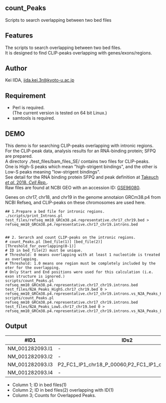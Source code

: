 count_Peaks
---------
Scripts to search overlapping between two bed files

Features
---------
The scripts to search overlapping between two bed files.  
It is designed to find CLIP-peaks overlapping with genes/exons/regions. 

Author
---------
Kei IIDA, iida.kei.3r@kyoto-u.ac.jp

Requirement
---------
 * Perl is required.  
  (The current version is tested on 64 bit Linux.)
 * samtools is required.
 
 DEMO
---------
This demo is for searching CLIP-peaks overlapping with intronic regions.  
For the CLIP-peak data, analysis results for an RNA-binding protein; SFPQ are prepared.  
A directory ./test_files/bam_files_SE/ contains two files for CLIP-peaks.  
One is High-S peaks which mean "high-strigent bindings", and the other is Low-S peaks meaning "low-strigent bindings".  
See detail for the RNA binding protein SFPQ and peak definition at [Takeuch *et al.* 2018. *Cell Rep.*](https://doi.org/10.1016/j.celrep.2018.03.141 "DOI").  
Raw files are found at NCBI GEO with an accession ID: [GSE96080](https://www.ncbi.nlm.nih.gov/geo/query/acc.cgi?GSE96080 "NCBI GEO").

Genes on chr17, chr18, and chr19 in the genome annotaion GRCm38.p4 from NCBI Refseq, and CLIP-peaks on these chromosomes are used here.  

```
## 1.Prepare a bed file for intronic regions.
./scripts/print_Introns.pl test_files/refseq_mm10_GRCm38.p4.representative.chr17_chr19.bed > refseq_mm10_GRCm38.p4.representative.chr17_chr19.introns.bed


## 2. Serarch and count CLIP-peaks on the intronic regions.
# count_Peaks.pl [bed_file(1)] [bed_file(2)] [Threshold_for_overlapping(0-1)]
# ID in bed_file(2) must be unique.
# Threshold: 0 means overlapping with at least 1 nucleotide is treated as overlapping.
# Threshold: 1.0 means one region must be completely included by the oter for the overlapping.
# Only Start and End positions were used for this calculation (i.e. exon structure is ignored.)
scripts/count_Peaks.pl refseq_mm10_GRCm38.p4.representative.chr17_chr19.introns.bed test_files/N2A_Peaks_HighS.chr17_chr19.bed 0 > refseq_mm10_GRCm38.p4.representative.chr17_chr19.introns.vs_N2A_Peaks_HighS.txt
scripts/count_Peaks.pl refseq_mm10_GRCm38.p4.representative.chr17_chr19.introns.bed test_files/N2A_Peaks_LowS.chr17_chr19.bed 0 > refseq_mm10_GRCm38.p4.representative.chr17_chr19.introns.vs_N2A_Peaks_LowS.txt
```

Output
---------

| #ID1 | IDs2 | Num_of_Overlapped_ID2 |
| --- | --- | --- |
| NM_001282093.I1 | - | 0 |
| NM_001282093.I2 |	- |	0 |
| NM_001282093.I3 |	P2_FC1_IP1_chr18_P_00060,P2_FC1_IP1_chr18_P_00064 | 2 |
| NM_001282093.I4 |	- |	0|

* Column 1; ID in bed files(1)
* Column 2; ID in bed files(2) overlapping with ID(1)
* Column 3; Counts for Overlapped Peaks.
